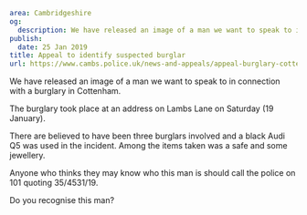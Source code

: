 ```yaml
area: Cambridgeshire
og:
  description: We have released an image of a man we want to speak to in connection with a burglary in Cottenham.
publish:
  date: 25 Jan 2019
title: Appeal to identify suspected burglar
url: https://www.cambs.police.uk/news-and-appeals/appeal-burglary-cottenham
```

We have released an image of a man we want to speak to in connection with a burglary in Cottenham.

The burglary took place at an address on Lambs Lane on Saturday (19 January).

There are believed to have been three burglars involved and a black Audi Q5 was used in the incident. Among the items taken was a safe and some jewellery.

Anyone who thinks they may know who this man is should call the police on 101 quoting 35/4531/19.

Do you recognise this man?
